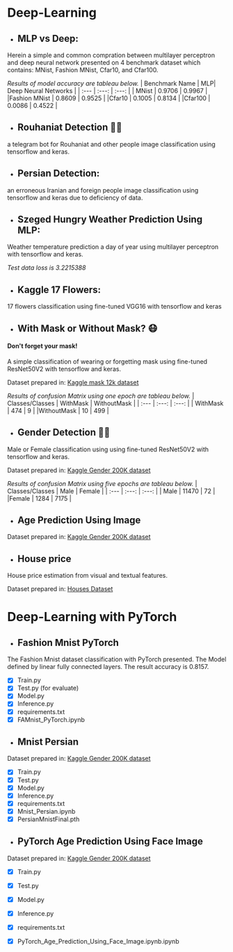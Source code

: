 # Deep-Learning

- ## MLP vs Deep:

Herein a simple and common compration between multilayer perceptron and deep neural network presented on 4 benchmark dataset which contains: MNist, Fashion MNist, Cfar10, and Cfar100.

*Results of model accuracy are tableau below.*
| Benchmark Name | MLP| Deep Neural Networks |
| :---         |     :---:      |          :---: |
| MNist  | 0.9706     | 0.9967    |
|Fashion MNist     | 0.8609       | 0.9525    |
|Cfar10     | 0.1005       | 0.8134      |
|Cfar100     | 0.0086       | 0.4522      |

- ## Rouhaniat Detection 👳‍♂️

a telegram bot for Rouhaniat and other people image classification using tensorflow and keras.

- ## Persian Detection:

an erroneous Iranian and foreign people image classification using tensorflow and keras due to deficiency of data.

- ## Szeged Hungry Weather Prediction Using MLP:

Weather temperature prediction a day of year using multilayer perceptron with tensorflow and keras.

*Test data loss is 3.2215388*

- ## Kaggle 17 Flowers: 

17 flowers classification using fine-tuned VGG16 with tensorflow and keras

- ## With Mask or Without Mask? 😷

#### Don't forget your mask!

A simple classification of wearing or forgetting mask using fine-tuned ResNet50V2 with tensorflow and keras.

Dataset prepared in: [Kaggle mask 12k dataset](kaggle.com/ashishjangra27/gender-recognition-200k-images-celeba)

*Results of confusion Matrix using one epoch are tableau below.*
| Classes/Classes | WithMask | WithoutMask |
| :---         |     :---:      |          :---: |
| WithMask  | 474     | 9    |
|WithoutMask    | 10       | 499   |

- ## Gender Detection 👨👩

Male or Female classification using using fine-tuned ResNet50V2 with tensorflow and keras.

Dataset prepared in: [Kaggle Gender 200K dataset](kaggle.com/ashishjangra27/face-mask-12k-images-dataset)

*Results of confusion Matrix using five epochs are tableau below.*
| Classes/Classes | Male | Female |
| :---         |     :---:      |          :---: |
| Male  | 11470     | 72    |
|Female    | 1284       | 7175   |

- ## Age Prediction Using Image

Dataset prepared in: [Kaggle Gender 200K dataset](kaggle.com/jangedoo/utkface-new)

- ## House price

House price estimation from visual and textual features.

Dataset prepared in: [Houses Dataset](https://github.com/emanhamed/Houses-dataset)

# Deep-Learning with PyTorch

- ## Fashion Mnist PyTorch

The Fashion Mnist dataset classification with PyTorch presented. The Model defined by linear fully connected layers. The result accuracy is 0.8157.


- [x] Train.py
- [x] Test.py (for evaluate)
- [x] Model.py
- [x] Inference.py
- [x] requirements.txt
- [x] FAMnist_PyTorch.ipynb

- ## Mnist Persian

Dataset prepared in: [Kaggle Gender 200K dataset](kaggle.com/jangedoo/utkface-new)

- [x] Train.py
- [x] Test.py
- [x] Model.py
- [x] Inference.py
- [x] requirements.txt
- [x] Mnist_Persian.ipynb
- [x] PersianMnistFinal.pth
- ## PyTorch Age Prediction Using Face Image

Dataset prepared in: [Kaggle Gender 200K dataset](kaggle.com/jangedoo/utkface-new)

- [x] Train.py
- [x] Test.py
- [x] Model.py
- [x] Inference.py
- [x] requirements.txt
- [x] PyTorch_Age_Prediction_Using_Face_Image.ipynb.ipynb

